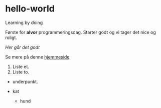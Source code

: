 # hello-world
Learning by doing

Første for **alvor** programmeringsdag. Starter godt og vi tager det nice og roligt. 

*Her går det godt*

Se mere på denne [hjemmeside](https://www.dr.dk/)

1. Liste et. 
2. Liste to.
  * underpunkt. 

* kat
  * hund
  
